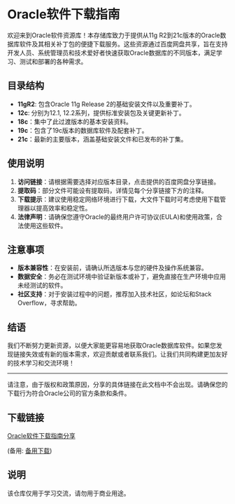 # Oracle软件下载指南

欢迎来到Oracle软件资源库！本存储库致力于提供从11g R2到21c版本的Oracle数据库软件及其相关补丁包的便捷下载服务。这些资源通过百度网盘共享，旨在支持开发人员、系统管理员和技术爱好者快速获取Oracle数据库的不同版本，满足学习、测试和部署的各种需求。

## 目录结构

- **11gR2**: 包含Oracle 11g Release 2的基础安装文件以及重要补丁。
- **12c**: 分别为12.1, 12.2系列，提供标准安装包及关键更新补丁。
- **18c**：集中了此过渡版本的基本安装资料。
- **19c**：包含了19c版本的数据库软件及配套补丁。
- **21c**：最新的主要版本，涵盖基础安装文件和已发布的补丁集。

## 使用说明

1. **访问链接**：请根据需要选择对应版本目录，点击提供的百度网盘分享链接。
2. **提取码**：部分文件可能设有提取码，详情见每个分享链接下方的注释。
3. **下载提示**：建议使用稳定网络环境进行下载，大文件下载时可考虑使用下载管理器以提高效率和稳定性。
4. **法律声明**：请确保您遵守Oracle的最终用户许可协议(EULA)和使用政策，合法使用这些软件。

## 注意事项

- **版本兼容性**：在安装前，请确认所选版本与您的硬件及操作系统兼容。
- **数据安全**：务必在测试环境中验证新版本或补丁，避免直接在生产环境中应用未经测试的软件。
- **社区支持**：对于安装过程中的问题，推荐加入技术社区，如论坛和Stack Overflow，寻求帮助。

## 结语

我们不断努力更新资源，以便大家能更容易地获取Oracle数据库软件。如果您发现链接失效或有新的版本需求，欢迎贡献或者联系我们。让我们共同构建更加友好的技术学习和交流环境！

---

请注意，由于版权和政策原因，分享的具体链接在此文档中不会出现。请确保您的下载行为符合Oracle公司的官方条款和条件。

## 下载链接
[Oracle软件下载指南分享](https://pan.quark.cn/s/4aeca1ebbc39) 

(备用: [备用下载](https://pan.baidu.com/s/1w2pdeQUud31qItFu_I-PZQ?pwd=1234))

## 说明

该仓库仅用于学习交流，请勿用于商业用途。
